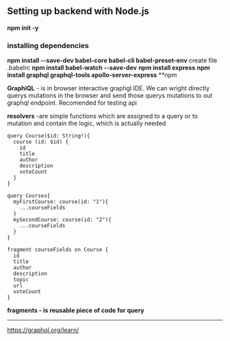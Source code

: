 ## Setting up backend with Node.js

**npm init -y**

### installing dependencies

**npm install --save-dev babel-core babel-cli babel-preset-env**
create file .babelrc 
**npm install babel-watch --save-dev**
**npm install express** 
**npm install graphql graphql-tools apollo-server-express**
**npm 

**GraphiQL** - is in browser interactive graphgl IDE. We can wright directly querys mutations in the browser and send those querys mutations to out graphql endpoint. Recomended for testing api

**resolvers** -are simple functions which are assigned to a query or to mutation and contain the logic, which is actually needed

```GrapgQL
query Course($id: String!){
  course (id: $id) {
    id
    title
    author
    description
    voteCount
  }
}
```
```
query Courses{
  myFirstCourse: course(id: "1"){
    ...courseFields
  }
  mySecondCourse: course(id: "2"){
    ...courseFields
  }
}

fragment courseFields on Course {
  id
  title
  author
  description
  topic
  url
  voteCount
}
```
**fragments - is reusable piece of code for query**

---
https://graphql.org/learn/


